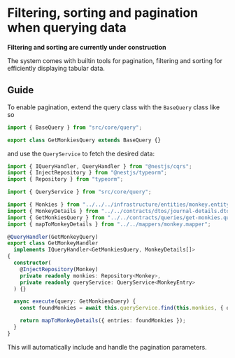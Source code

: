 # Filtering, sorting and pagination when querying data

**Filtering and sorting are currently under construction**

The system comes with builtin tools for pagination, filtering and sorting for
efficiently displaying tabular data.

## Guide

To enable pagination, extend the query class with the `BaseQuery` class like so

```ts
import { BaseQuery } from "src/core/query";

export class GetMonkiesQuery extends BaseQuery {}
```

and use the `QueryService` to fetch the desired data:

```ts
import { IQueryHandler, QueryHandler } from "@nestjs/cqrs";
import { InjectRepository } from "@nestjs/typeorm";
import { Repository } from "typeorm";

import { QueryService } from "src/core/query";

import { Monkies } from "../../../infrastructure/entities/monkey.entity";
import { MonkeyDetails } from "../../contracts/dtos/journal-details.dto";
import { GetMonkiesQuery } from "../../contracts/queries/get-monkies.query";
import { mapToMonkeyDetails } from "../../mappers/monkey.mapper";

@QueryHandler(GetMonkeyQuery)
export class GetMonkeyHandler
  implements IQueryHandler<GetMonkiesQuery, MonkeyDetails[]>
{
  constructor(
    @InjectRepository(Monkey)
    private readonly monkies: Repository<Monkey>,
    private readonly queryService: QueryService<MonkeyEntry>
  ) {}

  async execute(query: GetMonkiesQuery) {
    const foundMonkies = await this.queryService.find(this.monkies, { query });

    return mapToMonkeyDetails({ entries: foundMonkies });
  }
}
```

This will automatically include and handle the pagination parameters.
